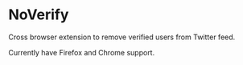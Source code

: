 # NoVerify
Cross browser extension to remove verified users from Twitter feed.

Currently have Firefox and Chrome support.
